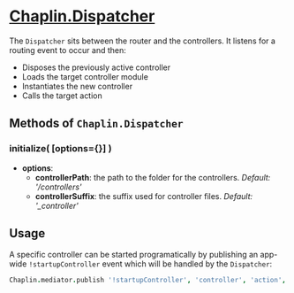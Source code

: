 # [Chaplin.Dispatcher](src/chaplin/dispatcher.coffee)

The `Dispatcher` sits between the router and the controllers. It listens for a routing event to occur and then:

* Disposes the previously active controller
* Loads the target controller module
* Instantiates the new controller
* Calls the target action

## Methods of `Chaplin.Dispatcher`

<a name="initialize"></a>

### initialize( [options={}] )

* **options**:
    * **controllerPath**: the path to the folder for the controllers. *Default: '/controllers'*
    * **controllerSuffix**: the suffix used for controller files. *Default: '_controller'*

## Usage
A specific controller can be started programatically by publishing an app-wide `!startupController` event which will be handled by the `Dispatcher`:

```coffeescript
Chaplin.mediator.publish '!startupController', 'controller', 'action', params
```
